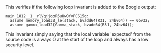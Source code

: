 This verifies if the following loop invariant is added to the Boogie output:

```
main_1812__1__rlVqjjqoR6uHwOYvPCS15g:
  assume memory_load32_le(stack, bvadd64(R31, 24bv64)) == 0bv32;
  assume gamma_load32(Gamma_stack, bvadd64(R31, 24bv64));
```

This invariant simply saying that the local variable 'expected' from the source code is always 0 at the start of the loop and always has a low security level.